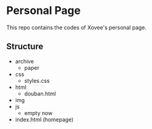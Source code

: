 # Personal Page
This repo contains the codes of Xovee's personal page. 

## Structure

- archive
  - paper
- css
  - styles.css
- html
  - douban.html
- img
- js
  - empty now
- index.html (homepage)
